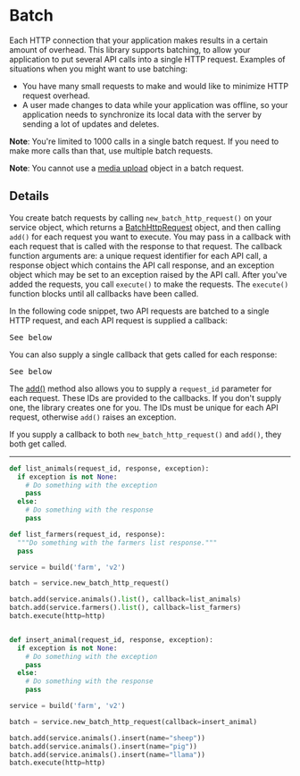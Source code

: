 # Batch

Each HTTP connection that your application makes results in a certain amount of overhead.
This library supports batching,
to allow your application to put several API calls into a single HTTP request.
Examples of situations when you might want to use batching:
* You have many small requests to make and would like to minimize HTTP request overhead.
* A user made changes to data while your application was offline,
  so your application needs to synchronize its local data with the server
  by sending a lot of updates and deletes.
  
**Note**: You're limited to 1000 calls in a single batch request.
If you need to make more calls than that, use multiple batch requests.

**Note**: You cannot use a
[media upload](media)
object in a batch request.

## Details
You create batch requests by calling `new_batch_http_request()` on your service
object, which returns a
[BatchHttpRequest](https://google.github.io/google-api-python-client/docs/epy/googleapiclient.http.BatchHttpRequest-class.html)
object, and then calling `add()` for each request you want to execute.
You may pass in a callback with each request that is called with the response to that request.
The callback function arguments are:
a unique request identifier for each API call,
a response object which contains the API call response,
and an exception object which may be set to an exception raised by the API call.
After you've added the requests, you call `execute()` to make the requests.
The `execute()` function blocks until all callbacks have been called.

In the following code snippet,
two API requests are batched to a single HTTP request,
and each API request is supplied a callback:
  <pre class="prettyprint">
See below</pre>
You can also supply a single callback that gets called for each response:

  <pre class="prettyprint">See below</pre>

The
[add()](https://google.github.io/google-api-python-client/docs/epy/googleapiclient.http.BatchHttpRequest-class.html#add)
method also allows you to supply a <code>request_id</code> parameter for each request.
These IDs are provided to the callbacks.
If you don't supply one, the library creates one for you.
The IDs must be unique for each API request,
otherwise `add()` raises an exception.

If you supply a callback to both `new_batch_http_request()` and `add()`, they both get called.
 

---

```python
def list_animals(request_id, response, exception):
  if exception is not None:
    # Do something with the exception
    pass
  else:
    # Do something with the response
    pass

def list_farmers(request_id, response):
  """Do something with the farmers list response."""
  pass

service = build('farm', 'v2')

batch = service.new_batch_http_request()

batch.add(service.animals().list(), callback=list_animals)
batch.add(service.farmers().list(), callback=list_farmers)
batch.execute(http=http)
```

```python

def insert_animal(request_id, response, exception):
  if exception is not None:
    # Do something with the exception
    pass
  else:
    # Do something with the response
    pass

service = build('farm', 'v2')

batch = service.new_batch_http_request(callback=insert_animal)

batch.add(service.animals().insert(name="sheep"))
batch.add(service.animals().insert(name="pig"))
batch.add(service.animals().insert(name="llama"))
batch.execute(http=http)
```

